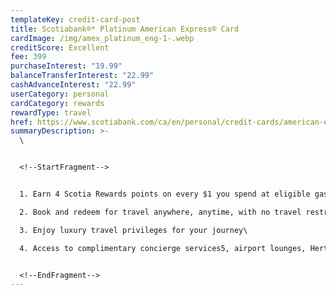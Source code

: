 ```yaml
---
templateKey: credit-card-post
title: Scotiabank®* Platinum American Express® Card
cardImage: /img/amex_platinum_eng-1-.webp
creditScore: Excellent
fee: 399
purchaseInterest: "19.99"
balanceTransferInterest: "22.99"
cashAdvanceInterest: "22.99"
userCategory: personal
cardCategory: rewards
rewardType: travel
href: https://www.scotiabank.com/ca/en/personal/credit-cards/american-express/platinum-card.html
summaryDescription: >-
  \


  <!--StartFragment-->


  1. Earn 4 Scotia Rewards points on every $1 you spend at eligible gas stations, grocery stores, on dining and entertainment\

  2. Book and redeem for travel anywhere, anytime, with no travel restrictions\

  3. Enjoy luxury travel privileges for your journey\

  4. Access to complimentary concierge services5, airport lounges, Hertz #1 Club Gold membership, merchandise, rewards and more.


  <!--EndFragment-->
---
```

